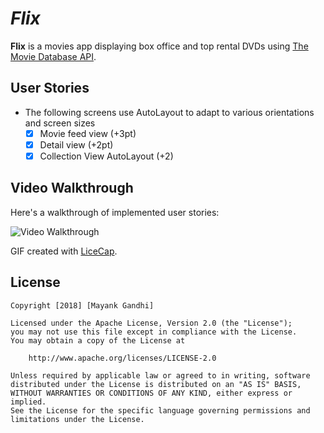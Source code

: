 # *Flix*

**Flix** is a movies app displaying box office and top rental DVDs using [The Movie Database API](http://docs.themoviedb.apiary.io/#).
## User Stories

- The following screens use AutoLayout to adapt to various orientations and screen sizes
   - [x] Movie feed view (+3pt)
   - [x] Detail view (+2pt)
   - [x] Collection View AutoLayout (+2)

## Video Walkthrough

Here's a walkthrough of implemented user stories:

<img src='https://i.imgur.com/tcgafBr.gif' title='Video Walkthrough' width='' alt='Video Walkthrough' />

GIF created with [LiceCap](http://www.cockos.com/licecap/).

## License

    Copyright [2018] [Mayank Gandhi]

    Licensed under the Apache License, Version 2.0 (the "License");
    you may not use this file except in compliance with the License.
    You may obtain a copy of the License at

        http://www.apache.org/licenses/LICENSE-2.0

    Unless required by applicable law or agreed to in writing, software
    distributed under the License is distributed on an "AS IS" BASIS,
    WITHOUT WARRANTIES OR CONDITIONS OF ANY KIND, either express or implied.
    See the License for the specific language governing permissions and
    limitations under the License.
